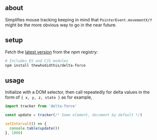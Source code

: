## about

Simplifies mouse tracking keeping in mind that `PointerEvent.movementX/Y` might be the more obvious way to go in the near future.

## setup

Fetch the [latest version](https://npm.im/delta-force) from the _npm_ registry:

```sh
# Includes ES and CJS modules
npm install thewhodidthis/delta-force
```

## usage

Initialize with a DOM selector, then call repeatedly for delta values in the form of `{ x, y, z, state }` as for example,

```js
import tracker from 'delta-force'

const update = tracker(/* Some element, document by default */)

setInterval(() => {
  console.table(update())
}, 1000)
```
